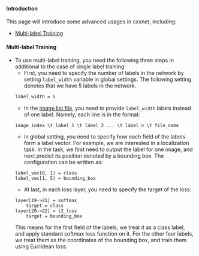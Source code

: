 #### Introduction
This page will introduce some advanced usages in cxxnet, including:
* [Multi-label Training](#multi-label-training)

#### Multi-label Training
* To use multi-label training, you need the following three steps in additional to the case of single label training:
	- First, you need to specify the number of labels in the network by setting ```label_width``` variable in global settings. The following setting denotes that we have 5 labels in the network.
	```bash
	label_width = 5
	```
	- In the [image list file](io.md#image-list-file), you need to provide ```label_width``` labels instead of one label. Namely, each line is in the format:
	```
	image_index \t label_1 \t label_2 ... \t label_n \t file_name
	```
	- In global setting, you need to specify how each field of the labels form a label vector. For example, we are interested in a localization task. In the task, we first need to output the label for one image, and next predict its position denoted by a bounding box. The configuration can be written as:
	```
	label_vec[0, 1) = class
	label_vec[1, 5) = bounding_box
	```
	- At last, in each loss layer, you need to specify the target of the loss:
	```
	layer[19->21] = softmax
		target = class
	layer[20->22] = l2_loss
		target = bounding_box
	```
	This means for the first field of the labels, we treat it as a class label, and apply standard softmax loss function on it. For the other four labels, we treat them as the coordinates of the bounding box, and train them using Euclidean loss.
	